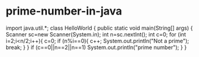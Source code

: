 # prime-number-in-java
import java.util.*;
class HelloWorld {
    public static void main(String[] args) {
        Scanner sc=new Scanner(System.in);
        int n=sc.nextInt();
        int c=0;
        for (int i=2;i<n/2;i++){
            c=0;
            if (n%i==0){
                c++;
                System.out.println("Not a prime");
                break;
            }
        }
        if (c==0||n==2||n==1)
         System.out.println("prime number");
    }
}
